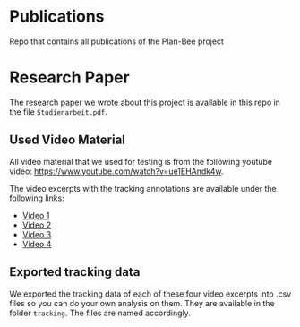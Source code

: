# Publications
Repo that contains all publications of the Plan-Bee project

# Research Paper
The research paper we wrote about this project is available in this repo in the file `Studienarbeit.pdf`.

## Used Video Material
All video material that we used for testing is from the following youtube video: https://www.youtube.com/watch?v=ue1EHAndk4w.

The video excerpts with the tracking annotations are available under the following links:
- [Video 1](https://youtu.be/08A6Px-3Enc)
- [Video 2](https://youtu.be/LlW8VoPco9Y)
- [Video 3](https://youtu.be/lilCZmkMcQc)
- [Video 4](https://youtu.be/YDwg2BISZ4k)

## Exported tracking data
We exported the tracking data of each of these four video excerpts into .csv files so you can do your own analysis on them. They are available in the folder `tracking`. The files are named accordingly.
